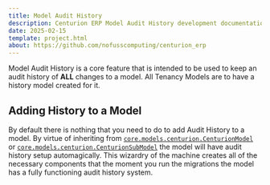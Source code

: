 ```yaml
---
title: Model Audit History
description: Centurion ERP Model Audit History development documentation
date: 2025-02-15
template: project.html
about: https://github.com/nofusscomputing/centurion_erp
---
```


Model Audit History is a core feature that is intended to be used to keep an audit history of **ALL** changes to a model. All Tenancy Models are to have a history model created for it.


## Adding History to a Model

By default there is nothing that you need to do to add Audit History to a model. By virtue of inheriting from [`core.models.centurion.CenturionModel`](../api/models/centurion.md) or [`core.models.centurion.CenturionSubModel`](../api/models/centurion_sub.md) the model will have audit history setup automagically. This wizardry of the machine creates all of the necessary components that the moment you run the migrations the model has a fully functioning audit history system.
